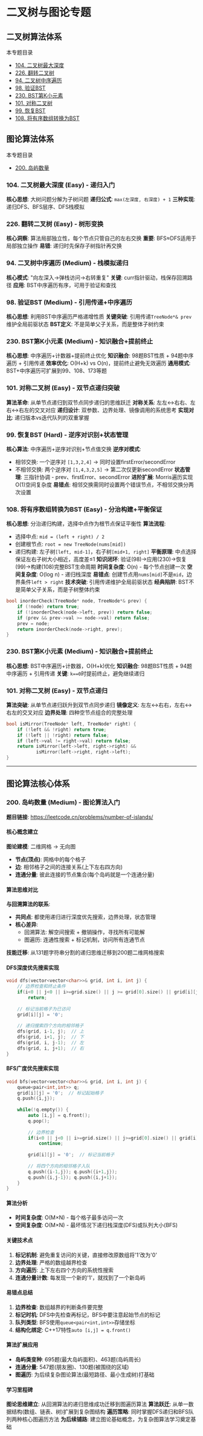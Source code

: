 # 二叉树与图论专题

## 二叉树算法体系

本专题目录
- [104. 二叉树最大深度](#bt-104)
- [226. 翻转二叉树](#bt-226)
- [94. 二叉树中序遍历](#bt-94)
- [98. 验证BST](#bt-98)
- [230. BST第K小元素](#bt-230)
- [101. 对称二叉树](#bt-101)
- [99. 恢复BST](#bt-99)
- [108. 将有序数组转换为BST](#bt-108)

## 图论算法体系

本专题目录
- [200. 岛屿数量](#graph-200)

<a id="bt-104"></a>
### 104. 二叉树最大深度 (Easy) - 递归入门
**核心思想**: 大树问题分解为子树问题
**递归公式**: `max(左深度, 右深度) + 1`
**三种实现**: 递归DFS、BFS层序、DFS栈模拟

<a id="bt-226"></a>
### 226. 翻转二叉树 (Easy) - 树形变换
**核心洞察**: 算法局部独立性，每个节点只管自己的左右交换
**重要**: BFS≈DFS适用于局部独立操作
**易错**: 递归时先保存子树指针再交换

<a id="bt-94"></a>
### 94. 二叉树中序遍历 (Medium) - 栈模拟递归
**核心模式**: "向左深入→弹栈访问→右转重复"
**关键**: curr指针驱动，栈保存回溯路径
**应用**: BST中序遍历有序，可用于验证和查找

<a id="bt-98"></a>
### 98. 验证BST (Medium) - 引用传递+中序遍历
**核心思想**: 利用BST中序遍历严格递增性质
**关键突破**: 引用传递`TreeNode*& prev`维护全局前驱状态
**BST定义**: 不是简单父子关系，而是整体子树约束

<a id="bt-230"></a>
### 230. BST第K小元素 (Medium) - 知识融合+提前终止
**核心思想**: 中序遍历+计数器+提前终止优化
**知识融合**: 98题BST性质 + 94题中序遍历 + 引用传递
**效率优化**: O(H+k) vs O(n)，提前终止避免无效遍历
**通用模式**: BST+中序遍历可扩展到99、108、173等题

<a id="bt-101"></a>
### 101. 对称二叉树 (Easy) - 双节点递归突破
**算法革命**: 从单节点递归到双节点同步递归的思维跃迁
**对称关系**: 左左↔右右、左右↔右左的交叉对应
**递归设计**: 双参数、边界处理、镜像调用的系统思考
**实现对比**: 递归版本vs迭代队列的双重掌握

<a id="bt-99"></a>
### 99. 恢复BST (Hard) - 逆序对识别+状态管理
**核心算法**: 中序遍历+逆序对识别+节点值交换
**逆序对模式**: 
- 相邻交换: 一个逆序对 `[1,3,2,4]` → 同时设置firstError/secondError
- 不相邻交换: 两个逆序对 `[1,4,3,2,5]` → 第二次仅更新secondError
**状态管理**: 三指针协调 - prev、firstError、secondError
**进阶扩展**: Morris遍历实现O(1)空间复杂度
**易错点**: 相邻交换需同时设置两个错误节点，不相邻交换分两次设置

<a id="bt-108"></a>
### 108. 将有序数组转换为BST (Easy) - 分治构建+平衡保证
**核心思想**: 分治递归构建，选择中点作为根节点保证平衡性
**算法流程**: 
- 选择中点: `mid = (left + right) / 2` 
- 创建根节点: `root = new TreeNode(nums[mid])`
- 递归构建: 左子树`[left, mid-1]`，右子树`[mid+1, right]`
**平衡原理**: 中点选择保证左右子树大小相近，高度差≤1
**知识闭环**: 验证(98)→应用(230)→恢复(99)→构建(108)完整BST生命周期
**时间复杂度**: O(n) - 每个节点创建一次
**空间复杂度**: O(log n) - 递归栈深度
**易错点**: 创建节点用`nums[mid]`不是`mid`，边界条件`left > right`
**技术突破**: 引用传递维护全局前驱状态
**经典陷阱**: BST不是简单父子关系，而是子树整体约束
```cpp
bool inorderCheck(TreeNode* node, TreeNode*& prev) {
    if (!node) return true;
    if (!inorderCheck(node->left, prev)) return false;
    if (prev && prev->val >= node->val) return false;
    prev = node;
    return inorderCheck(node->right, prev);
}
```

### 230. BST第K小元素 (Medium) - 知识融合+提前终止
**核心思想**: BST中序遍历+计数器，O(H+k)优化
**知识融合**: 98题BST性质 + 94题中序遍历 + 引用传递
**关键**: `k==0`时提前终止，避免继续递归

### 101. 对称二叉树 (Easy) - 双节点递归
**算法突破**: 从单节点递归跃升到双节点同步递归
**镜像定义**: 左左↔右右，左右↔右左的交叉对应
**边界处理**: 四种空节点组合的完整处理
```cpp
bool isMirror(TreeNode* left, TreeNode* right) {
    if (!left && !right) return true;
    if (!left || !right) return false;
    if (left->val != right->val) return false;
    return isMirror(left->left, right->right) && 
           isMirror(left->right, right->left);
}
```

---

## 图论算法核心体系

<a id="graph-200"></a>
### 200. 岛屿数量 (Medium) - 图论算法入门

**题目链接**: https://leetcode.cn/problems/number-of-islands/

#### 核心概念建立
**图论建模**: 二维网格 → 无向图
- **节点(顶点)**: 网格中的每个格子
- **边**: 相邻格子之间的连接关系(上下左右四方向)
- **连通分量**: 彼此连接的节点集合(每个岛屿就是一个连通分量)

#### 算法思维对比
**与回溯算法的联系**:
- **共同点**: 都使用递归进行深度优先搜索，边界处理，状态管理
- **核心差异**: 
  - 回溯算法: 解空间搜索 + 撤销操作，寻找所有可能解
  - 图遍历: 连通性搜索 + 标记机制，访问所有连通节点

**技能迁移**: 从131题字符串分割的递归思维迁移到200题二维网格搜索

#### DFS深度优先搜索实现
```cpp
void dfs(vector<vector<char>>& grid, int i, int j) {
    // 边界检查和终止条件
    if(i<0 || j<0 || i>=grid.size() || j >= grid[0].size() || grid[i][j] =='0') 
        return;
    
    // 标记当前格子为已访问
    grid[i][j] = '0';
    
    // 递归搜索四个方向的相邻格子
    dfs(grid, i-1, j);  // 上
    dfs(grid, i+1, j);  // 下  
    dfs(grid, i, j-1);  // 左
    dfs(grid, i, j+1);  // 右
}
```

#### BFS广度优先搜索实现
```cpp
void bfs(vector<vector<char>>& grid, int i, int j) {
    queue<pair<int,int>> q;
    grid[i][j] = '0';  // 标记起始格子
    q.push({i,j});
    
    while(!q.empty()) {
        auto [i,j] = q.front();
        q.pop();
        
        // 边界检查
        if(i<0 || j<0 || i>=grid.size() || j>=grid[0].size() || grid[i][j]=='0') 
            continue;
            
        grid[i][j] = '0';  // 标记当前格子
        
        // 将四个方向的相邻格子入队
        q.push({i-1,j}); q.push({i+1,j});
        q.push({i,j-1}); q.push({i,j+1});
    }
}
```

#### 算法分析
- **时间复杂度**: O(M×N) - 每个格子最多访问一次
- **空间复杂度**: O(M×N) - 最坏情况下递归栈深度(DFS)或队列大小(BFS)

#### 关键技术点
1. **标记机制**: 避免重复访问的关键，直接修改原数组将'1'改为'0'
2. **边界处理**: 严格的数组越界检查 
3. **方向遍历**: 上下左右四个方向的系统性搜索
4. **连通分量计数**: 每发现一个新的'1'，就找到了一个新岛屿

#### 易错点总结
1. **边界检查**: 数组越界的判断条件要完整
2. **标记时机**: DFS中先检查再标记，BFS中要注意起始节点的标记
3. **队列类型**: BFS使用`queue<pair<int,int>>`存储坐标
4. **结构化绑定**: C++17特性`auto [i,j] = q.front()`

#### 算法扩展应用
- **岛屿类变种**: 695题(最大岛屿面积)、463题(岛屿周长)
- **连通分量**: 547题(朋友圈)、130题(被围绕的区域)
- **图遍历**: 为后续复杂图论算法(最短路径、最小生成树)打基础

#### 学习里程碑
**图论思维建立**: 从回溯算法的递归思维成功迁移到图遍历算法
**算法跃迁**: 从单一数据结构(数组、链表、树)扩展到复杂图结构
**遍历策略**: 同时掌握DFS递归和BFS队列两种核心图遍历方法
**为后续铺路**: 建立图论基础概念，为复杂图算法学习奠定基础
